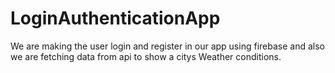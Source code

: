 # LoginAuthenticationApp
We are making the user login and register in our app using firebase and also we are fetching data from api to show a citys Weather conditions.
